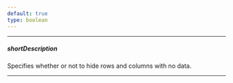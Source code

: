 ```yaml
---
default: true
type: boolean
---
```

---
##### shortDescription
Specifies whether or not to hide rows and columns with no data.

---
